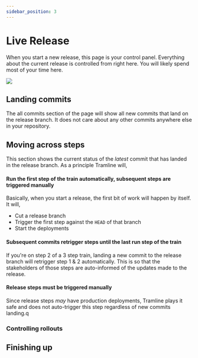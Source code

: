 ```yaml
---
sidebar_position: 3
---
```


# Live Release

When you start a new release, this page is your control panel. Everything about the current release is controlled from right here. You will likely spend most of your time here.

![](/img/ongoing.png)

## Landing commits

The all commits section of the page will show all new commits that land on the release branch. It does not care about any other commits anywhere else in your repository.

## Moving across steps

This section shows the current status of the _latest_ commit that has landed in the release branch. As a principle Tramline will,

#### Run the first step of the train automatically, subsequent steps are triggered manually

Basically, when you start a release, the first bit of work will happen by itself. It will,

* Cut a release branch
* Trigger the first step against the `HEAD` of that branch
* Start the deployments

#### Subsequent commits retrigger steps until the last run step of the train

If you're on step 2 of a 3 step train, landing a new commit to the release branch will retrigger step 1 & 2 automatically. This is so that the stakeholders of those steps are auto-informed of the updates made to the release.

#### Release steps must be triggered manually

Since release steps _may_ have production deployments, Tramline plays it safe and does not auto-trigger this step regardless of new commits landing.q

### Controlling rollouts

## Finishing up
